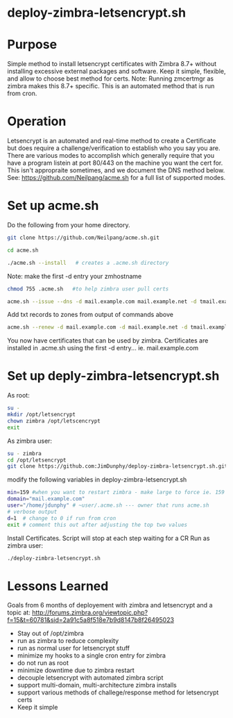 # deploy-zimbra-letsencrypt.sh

# Purpose
Simple method to install letsencrypt certificates with Zimbra 8.7+ without installing excessive external packages and software. Keep it simple, flexible, and allow to choose best method for certs.  Note: Running zmcertmgr as zimbra makes this 8.7+ specific. This is an automated method that is run from cron.

# Operation
Letsencrypt is an automated and real-time method to create a Certificate but does require a challenge/verification to establish who you say you are. There are various modes to accomplish which generally require that you have a program listein at port 80/443 on the machine you want the cert for. This isn't appropraite sometimes, and we document the DNS method below. See: https://github.com/Neilpang/acme.sh for a full list of supported modes.

# Set up acme.sh 
Do the following from your home directory.
```bash
git clone https://github.com/Neilpang/acme.sh.git
```
```bash
cd acme.sh
```
```bash
./acme.sh --install   # creates a .acme.sh directory
```
Note: make the first -d entry your zmhostname
```bash
chmod 755 .acme.sh   #to help zimbra user pull certs
```
```bash
acme.sh --issue --dns -d mail.example.com mail.example.net -d tmail.example.com
```
Add txt records to zones from output of commands above
```bash
acme.sh --renew -d mail.example.com -d mail.example.net -d tmail.example.com
```
You now have certificates that can be used by zimbra. Certificates are installed in .acme.sh using the first -d entry... ie. mail.example.com

# Set up  deply-zimbra-letsencrypt.sh
As root:
```bash
su - 
mkdir /opt/letsencrypt
chown zimbra /opt/letscencrypt
exit
```
As zimbra user:
```bash
su - zimbra
cd /opt/letsencrypt
git clone https://github.com:JimDunphy/deploy-zimbra-letsencrypt.sh.git
```
modify the following variables in deploy-zimbra-letsencrypt.sh
```bash
min=159	#when you want to restart zimbra - make large to force ie. 159 for testing
domain="mail.example.com"
user="/home/jdunphy" # ~user/.acme.sh --- owner that runs acme.sh
# verbose output
d=1  # change to 0 if run from cron
exit # comment this out after adjusting the top two values
```
Install Certificates. Script will stop at each step waiting for a CR
Run as zimbra user:
```bash
./deploy-zimbra-letsencrypt.sh
```

# Lessons Learned
Goals from 6 months of deployement with zimbra and letsencrypt and a topic at:
http://forums.zimbra.org/viewtopic.php?f=15&t=60781&sid=2a91c5a8f518e7b9d8147b8f26495023
- Stay out of /opt/zimbra 
- run as zimbra to reduce complexity
- run as normal user for letsencrypt stuff
- minimize my hooks to a single cron entry for zimbra
- do not run as root
- minimize downtime due to zimbra restart
- decouple letsencrypt with automated zimbra script
- support multi-domain, multi-architecture zimbra installs
- support various methods of challege/response method for letsencrypt certs
- Keep it simple

